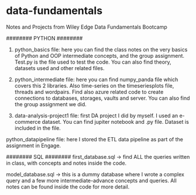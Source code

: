 # data-fundamentals
Notes and Projects from Wiley Edge Data Fundamentals Bootcamp

######## PYTHON ########
1) python_basics file: here you can find the class notes on the very basics of Python and OOP intermediate concepts, and the group assignment. Test.py is the file used to test the code. You can also find theory, datasets used and other related files.

2) python_intermediate file: here you can find numpy_panda file which covers this 2 libraries. Also time-series on the timeseriesplots file, threads and wordpairs. Find also azure related code to create connections to databases, storages, vaults and server. You can also find the group assignment we did.

3) data-analysis-project1 file: first DA project I did by myself. I used an e-commerce dataset. You can find jupiter notebook and .py file. Dataset is included in the file.

python_datapipeline file: here I stored the ETL data pipeline as part of the assignment in Engage. 

######## SQL ########
first_database.sql -> find ALL the queries written in class, with concepts and notes inside the code. 

model_database.sql -> this is a dummy database where I wrote a complex query and a few more intermediate-advance concepts and queries. All notes can be found inside the code for more detail.
